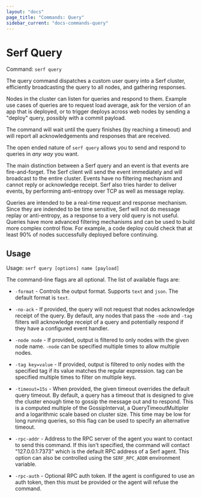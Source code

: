 ```yaml
---
layout: "docs"
page_title: "Commands: Query"
sidebar_current: "docs-commands-query"
---
```


# Serf Query

Command: `serf query`

The query command dispatches a custom user query into a Serf cluster,
efficiently broadcasting the query to all nodes, and gathering responses.

Nodes in the cluster can listen for queries and respond to them.
Example use cases of queries are to request load average, ask for the
version of an app that is deployed, or to trigger deploys across web nodes
by sending a "deploy" query, possibly with a commit payload.

The command will wait until the query finishes (by reaching a timeout) and
will report all acknowledgements and responses that are received.

The open ended nature of `serf query` allows you to send and respond to
queries in _any way_ you want.

The main distinction between a Serf query and an event is that events
are fire-and-forget. The Serf client will send the event immediately and
will broadcast to the entire cluster. Events have no filtering mechanism
and cannot reply or acknowledge receipt. Serf also tries harder to deliver
events, by performing anti-entropy over TCP as well as message replay.

Queries are intended to be a real-time request and response mechanism.
Since they are indended to be time sensitive, Serf will not do message
replay or anti-entropy, as a response to a very old query is not useful.
Queries have more advanced filtering mechanisms and can be used to build
more complex control flow. For example, a code deploy could check that at
least 90% of nodes successfully deployed before continuing.

## Usage

Usage: `serf query [options] name [payload]`

The command-line flags are all optional. The list of available flags are:

* `-format` - Controls the output format. Supports `text` and `json`.
  The default format is `text`.

* `-no-ack` - If provided, the query will not request that nodes acknowledge
  receipt of the query. By default, any nodes that pass the `-node` and `-tag` filters
  will acknowledge receipt of a query and potentially respond if they have a configured
  event handler.

* `-node node` - If provided, output is filtered to only nodes with the given
  node name. `-node` can be specified multiple times to allow multiple nodes.

* `-tag key=value` - If provided, output is filtered to only nodes with the specified
  tag if its value matches the regular expression. tag can be specified
  multiple times to filter on multiple keys.

* `-timeout=15s` - When provided, the given timeout overrides the default query timeout.
  By default, a query has a timeout that is designed to give the cluster enough time
  to gossip the message out and to respond. This is a computed multiple of the
  GossipInterval, a QueryTimeoutMultipler and a logarithmic scale based on cluster size.
  This time may be low for long running queries, so this flag can be used to specify
  an alternative timeout.

* `-rpc-addr` - Address to the RPC server of the agent you want to contact
  to send this command. If this isn't specified, the command will contact
  "127.0.0.1:7373" which is the default RPC address of a Serf agent. This option
  can also be controlled using the `SERF_RPC_ADDR` environment variable.

* `-rpc-auth` - Optional RPC auth token. If the agent is configured to use
  an auth token, then this must be provided or the agent will refuse the
  command.

